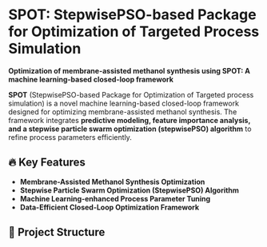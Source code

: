 # SPOT: StepwisePSO-based Package for Optimization of Targeted Process Simulation

**Optimization of membrane-assisted methanol synthesis using SPOT: A machine learning-based closed-loop framework**  


**SPOT** (StepwisePSO-based Package for Optimization of Targeted process simulation) is a novel machine learning-based closed-loop framework designed for optimizing membrane-assisted methanol synthesis. The framework integrates **predictive modeling, feature importance analysis, and a stepwise particle swarm optimization (stepwisePSO) algorithm** to refine process parameters efficiently.

## 🔥 Key Features
- **Membrane-Assisted Methanol Synthesis Optimization**
- **Stepwise Particle Swarm Optimization (StepwisePSO) Algorithm**
- **Machine Learning-enhanced Process Parameter Tuning**
- **Data-Efficient Closed-Loop Optimization Framework**

## 📁 Project Structure

